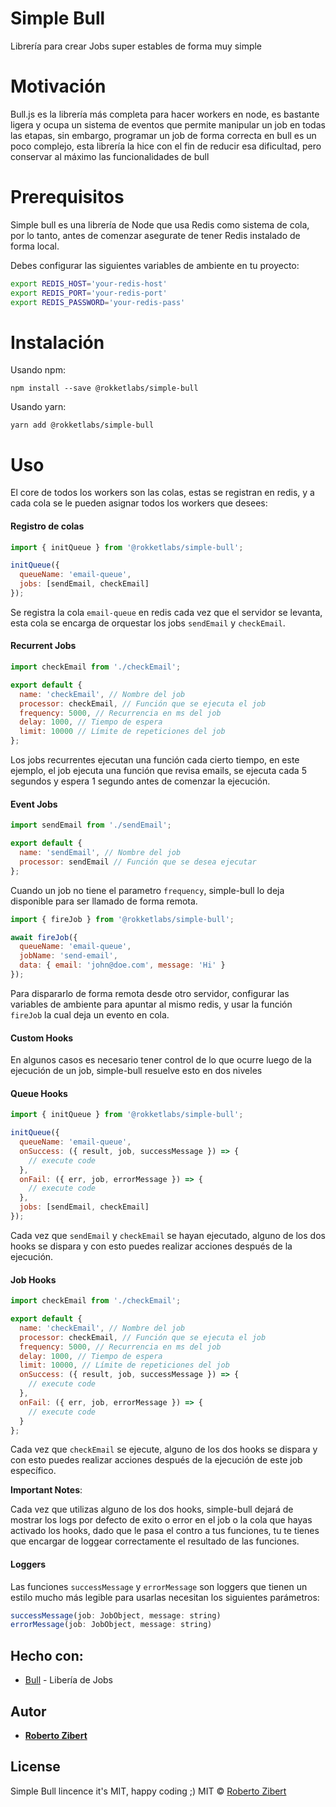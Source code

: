 # Simple Bull

Librería para crear Jobs super estables de forma muy simple

# Motivación

Bull.js es la librería más completa para hacer workers en node, es bastante ligera y ocupa un sistema de eventos que permite manipular un job en todas las etapas, sin embargo, programar un job de forma correcta en bull es un poco complejo, esta librería la hice con el fin de reducir esa dificultad, pero conservar al máximo las funcionalidades de bull

# Prerequisitos

Simple bull es una librería de Node que usa Redis como sistema de cola, por lo tanto, antes de comenzar asegurate de tener Redis instalado de forma local.

Debes configurar las siguientes variables de ambiente en tu proyecto:

```sh
export REDIS_HOST='your-redis-host'
export REDIS_PORT='your-redis-port'
export REDIS_PASSWORD='your-redis-pass'
```

# Instalación

Usando npm:

```
npm install --save @rokketlabs/simple-bull
```

Usando yarn:

```
yarn add @rokketlabs/simple-bull
```

# Uso

El core de todos los workers son las colas, estas se registran en redis, y a cada cola se le pueden asignar todos los workers que desees:

#### Registro de colas

```js
import { initQueue } from '@rokketlabs/simple-bull';

initQueue({
  queueName: 'email-queue',
  jobs: [sendEmail, checkEmail]
});
```

Se registra la cola `email-queue` en redis cada vez que el servidor se levanta, esta cola se encarga de orquestar los jobs `sendEmail` y `checkEmail`.

#### Recurrent Jobs

```js
import checkEmail from './checkEmail';

export default {
  name: 'checkEmail', // Nombre del job
  processor: checkEmail, // Función que se ejecuta el job
  frequency: 5000, // Recurrencia en ms del job
  delay: 1000, // Tiempo de espera
  limit: 10000 // Límite de repeticiones del job
};
```

Los jobs recurrentes ejecutan una función cada cierto tiempo, en este ejemplo, el job ejecuta una función que revisa emails, se ejecuta cada 5 segundos y espera 1 segundo antes de comenzar la ejecución.

#### Event Jobs

```js
import sendEmail from './sendEmail';

export default {
  name: 'sendEmail', // Nombre del job
  processor: sendEmail // Función que se desea ejecutar
};
```

Cuando un job no tiene el parametro `frequency`, simple-bull lo deja disponible para ser llamado de forma remota.

```js
import { fireJob } from '@rokketlabs/simple-bull';

await fireJob({
  queueName: 'email-queue',
  jobName: 'send-email',
  data: { email: 'john@doe.com', message: 'Hi' }
});
```

Para dispararlo de forma remota desde otro servidor, configurar las variables de ambiente para apuntar al mismo redis, y usar la función `fireJob` la cual deja un evento en cola.

#### Custom Hooks

En algunos casos es necesario tener control de lo que ocurre luego de la ejecución de un job, simple-bull resuelve esto en dos niveles

#### Queue Hooks

```js
import { initQueue } from '@rokketlabs/simple-bull';

initQueue({
  queueName: 'email-queue',
  onSuccess: ({ result, job, successMessage }) => {
    // execute code
  },
  onFail: ({ err, job, errorMessage }) => {
    // execute code
  },
  jobs: [sendEmail, checkEmail]
});
```

Cada vez que `sendEmail` y `checkEmail` se hayan ejecutado, alguno de los dos hooks se dispara y con esto puedes realizar acciones después de la ejecución.

#### Job Hooks

```js
import checkEmail from './checkEmail';

export default {
  name: 'checkEmail', // Nombre del job
  processor: checkEmail, // Función que se ejecuta el job
  frequency: 5000, // Recurrencia en ms del job
  delay: 1000, // Tiempo de espera
  limit: 10000, // Límite de repeticiones del job
  onSuccess: ({ result, job, successMessage }) => {
    // execute code
  },
  onFail: ({ err, job, errorMessage }) => {
    // execute code
  }
};
```

Cada vez que `checkEmail` se ejecute, alguno de los dos hooks se dispara y con esto puedes realizar acciones después de la ejecución de este job específico.

**Important Notes**:

Cada vez que utilizas alguno de los dos hooks, simple-bull dejará de mostrar los logs por defecto de exito o error en el job o la cola que hayas activado los hooks, dado que le pasa el contro a tus funciones, tu te tienes que encargar de loggear correctamente el resultado de las funciones.

#### Loggers

Las funciones `successMessage` y `errorMessage` son loggers que tienen un estilo mucho más legible para usarlas necesitan los siguientes parámetros:

```js
successMessage(job: JobObject, message: string)
errorMessage(job: JobObject, message: string)
```

## Hecho con:

- [Bull](https://github.com/OptimalBits/bull) - Libería de Jobs

## Autor

- **[Roberto Zibert](https://github.com/robertzibert)**

## License

Simple Bull lincence it's MIT, happy coding ;)
MIT © [Roberto Zibert](https://medium.com/media/b9bbc4fe57d0fcb03deb64a4d0f537af?postId=7ac01da88ab3)
